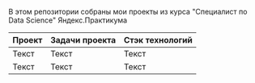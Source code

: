 В этом репозитории собраны мои проекты из курса "Специалист по Data Science" Яндекс.Практикума

| Проект | Задачи проекта | Стэк технологий |
| ------ | -------- | -------- |
| Текст  | Текст    | Текст    |
| Текст  | Текст    | Текст    |
